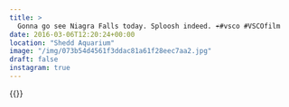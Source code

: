 ```yaml
---
title: >
  Gonna go see Niagra Falls today. Sploosh indeed. ☔️#vsco #VSCOfilm
date: 2016-03-06T12:20:24+00:00
location: "Shedd Aquarium"
image: "/img/073b54d4561f3ddac81a61f28eec7aa2.jpg"
draft: false
instagram: true
---
```


{{<photo src="/img/073b54d4561f3ddac81a61f28eec7aa2.jpg">}}
